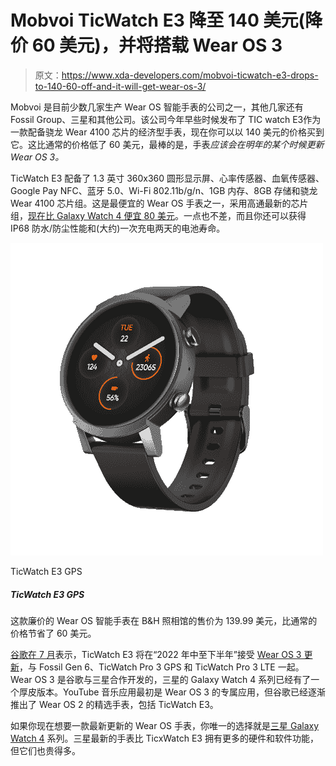 # Mobvoi TicWatch E3 降至 140 美元(降价 60 美元)，并将搭载 Wear OS 3

> 原文：<https://www.xda-developers.com/mobvoi-ticwatch-e3-drops-to-140-60-off-and-it-will-get-wear-os-3/>

Mobvoi 是目前少数几家生产 Wear OS 智能手表的公司之一，其他几家还有 Fossil Group、三星和其他公司。该公司今年早些时候发布了 TIC watch E3作为一款配备骁龙 Wear 4100 芯片的经济型手表，现在你可以以 140 美元的价格买到它。这比通常的价格低了 60 美元，最棒的是，手表*应该会在明年的某个时候更新 Wear OS 3。*

TicWatch E3 配备了 1.3 英寸 360x360 圆形显示屏、心率传感器、血氧传感器、Google Pay NFC、蓝牙 5.0、Wi-Fi 802.11b/g/n、1GB 内存、8GB 存储和骁龙 Wear 4100 芯片组。这是最便宜的 Wear OS 手表之一，采用高通最新的芯片组，[现在比 Galaxy Watch 4 便宜 80 美元](https://www.amazon.com/Samsung-Electronics-Galaxy-Watch-Smartwatch/dp/B096BJLZZM/?tag=xda-463n6gt-20&ascsubtag=UUxdaUeUpU6142&asc_refurl=https%3A%2F%2Fwww.xda-developers.com%2Fmobvoi-ticwatch-e3-drops-to-140-60-off-and-it-will-get-wear-os-3%2F&asc_campaign=Short-Term)。一点也不差，而且你还可以获得 IP68 防水/防尘性能和(大约)一次充电两天的电池寿命。

 <picture>![This budget Wear OS smartwatch is on sale for $139.99 at B&H Photo, a savings of $60 from the usual price.](img/9de2da63b03e0b38d4410b50ef06c013.png)</picture> 

TicWatch E3 GPS

##### TicWatch E3 GPS

这款廉价的 Wear OS 智能手表在 B&H 照相馆的售价为 139.99 美元，比通常的价格节省了 60 美元。

[谷歌在 7 月](https://www.xda-developers.com/will-my-smartwatch-get-wear-os-3/)表示，TicWatch E3 将在“2022 年中至下半年”接受 [Wear OS 3 更新](https://www.xda-developers.com/samsung-and-google-just-are-rebuilding-wear-os-to-challenge-the-apple-watch/)，与 Fossil Gen 6、TicWatch Pro 3 GPS 和 TicWatch Pro 3 LTE 一起。Wear OS 3 是谷歌与三星合作开发的，三星的 Galaxy Watch 4 系列已经有了一个厚皮版本。YouTube 音乐应用最初是 Wear OS 3 的专属应用，但谷歌已经逐渐推出了 Wear OS 2 的精选手表，包括 TicWatch E3。

如果你现在想要一款最新更新的 Wear OS 手表，你唯一的选择就是[三星 Galaxy Watch 4](https://www.xda-developers.com/samsung-galaxy-watch-4/) 系列。三星最新的手表比 TicxWatch E3 拥有更多的硬件和软件功能，但它们也贵得多。